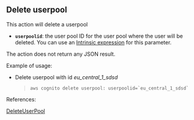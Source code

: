 ## Delete userpool

This action will delete a userpool

- **`userpoolid`**: the user pool ID for the user pool where the user will be deleted. You can use an [Intrinsic expression](#intrinsic_expression.md) for this parameter.

The action does not return any JSON result.

Example of usage:

- Delete userpool with id *eu_central_1_sdsd*

    > ``aws cognito delete userpool: userpoolid=`eu_central_1_sdsd` ``


References:

[DeleteUserPool](https://docs.aws.amazon.com/cognito-user-identity-pools/latest/APIReference/API_DeleteUserPool.html)